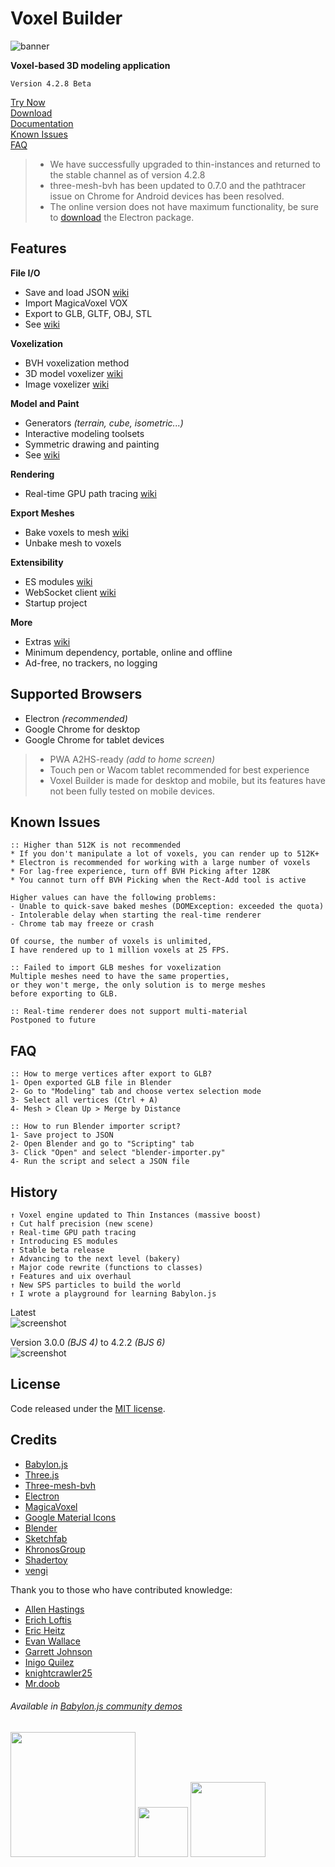 # Voxel Builder

![banner](https://repository-images.githubusercontent.com/565157149/8cd060fd-3126-4f46-bc15-7f8e26b975b5)

**Voxel-based 3D modeling application**

```Version 4.2.8 Beta```

[Try Now](https://nimadez.github.io/voxel-builder)<br>
[Download](https://github.com/nimadez/voxel-builder/releases/tag/installer)<br>
[Documentation](https://github.com/nimadez/voxel-builder/wiki)<br>
[Known Issues](https://github.com/nimadez/voxel-builder#known-issues)<br>
[FAQ](https://github.com/nimadez/voxel-builder#faq)

> - We have successfully upgraded to thin-instances and returned to the stable channel as of version 4.2.8
> - three-mesh-bvh has been updated to 0.7.0 and the pathtracer issue on Chrome for Android devices has been resolved.
> - The online version does not have maximum functionality, be sure to [download](https://github.com/nimadez/voxel-builder/releases/tag/installer) the Electron package.

## Features

**File I/O**
- Save and load JSON [wiki](https://github.com/nimadez/voxel-builder/wiki/File-Format)
- Import MagicaVoxel VOX
- Export to GLB, GLTF, OBJ, STL
- See [wiki](https://github.com/nimadez/voxel-builder/wiki/project)

**Voxelization**
- BVH voxelization method
- 3D model voxelizer [wiki](https://github.com/nimadez/voxel-builder/wiki/Voxelization)
- Image voxelizer [wiki](https://github.com/nimadez/voxel-builder/wiki/Voxelization)

**Model and Paint**
- Generators *(terrain, cube, isometric...)*
- Interactive modeling toolsets
- Symmetric drawing and painting
- See [wiki](https://github.com/nimadez/voxel-builder/wiki/model)

**Rendering**
- Real-time GPU path tracing [wiki](https://github.com/nimadez/voxel-builder/wiki/render)

**Export Meshes**
- Bake voxels to mesh [wiki](https://github.com/nimadez/voxel-builder/wiki/export)
- Unbake mesh to voxels

**Extensibility**
- ES modules [wiki](https://github.com/nimadez/voxel-builder/wiki/Modules)
- WebSocket client [wiki](https://github.com/nimadez/voxel-builder/wiki/WebSocket-Client)
- Startup project

**More**
- Extras [wiki](https://github.com/nimadez/voxel-builder/wiki/Extras)
- Minimum dependency, portable, online and offline
- Ad-free, no trackers, no logging

## Supported Browsers
- Electron *(recommended)*
- Google Chrome for desktop
- Google Chrome for tablet devices
> - PWA A2HS-ready *(add to home screen)*
> - Touch pen or Wacom tablet recommended for best experience
> - Voxel Builder is made for desktop and mobile, but its features have not been fully tested on mobile devices.

## Known Issues
```
:: Higher than 512K is not recommended
* If you don't manipulate a lot of voxels, you can render up to 512K+
* Electron is recommended for working with a large number of voxels
* For lag-free experience, turn off BVH Picking after 128K
* You cannot turn off BVH Picking when the Rect-Add tool is active

Higher values can have the following problems:
- Unable to quick-save baked meshes (DOMException: exceeded the quota)
- Intolerable delay when starting the real-time renderer
- Chrome tab may freeze or crash

Of course, the number of voxels is unlimited,
I have rendered up to 1 million voxels at 25 FPS.

:: Failed to import GLB meshes for voxelization
Multiple meshes need to have the same properties,
or they won't merge, the only solution is to merge meshes
before exporting to GLB.

:: Real-time renderer does not support multi-material
Postponed to future
```

## FAQ
```
:: How to merge vertices after export to GLB?
1- Open exported GLB file in Blender
2- Go to "Modeling" tab and choose vertex selection mode
3- Select all vertices (Ctrl + A)
4- Mesh > Clean Up > Merge by Distance

:: How to run Blender importer script?
1- Save project to JSON
2- Open Blender and go to "Scripting" tab
3- Click "Open" and select "blender-importer.py"
4- Run the script and select a JSON file
```

## History
```
↑ Voxel engine updated to Thin Instances (massive boost)
↑ Cut half precision (new scene)
↑ Real-time GPU path tracing
↑ Introducing ES modules
↑ Stable beta release
↑ Advancing to the next level (bakery)
↑ Major code rewrite (functions to classes)
↑ Features and uix overhaul
↑ New SPS particles to build the world
↑ I wrote a playground for learning Babylon.js
```

Latest<br>
![screenshot](media/screenshot.jpg?raw=true "Screenshot")

Version 3.0.0 *(BJS 4)* to 4.2.2 *(BJS 6)*<br>
![screenshot](media/devshots.jpg?raw=true "Screenshot")

## License
Code released under the [MIT license](https://github.com/nimadez/voxel-builder/blob/main/LICENSE).

## Credits
- [Babylon.js](https://www.babylonjs.com/)
- [Three.js](https://threejs.org/)
- [Three-mesh-bvh](https://github.com/gkjohnson/three-mesh-bvh)
- [Electron](https://www.electronjs.org/)
- [MagicaVoxel](https://ephtracy.github.io/)
- [Google Material Icons](https://github.com/google/material-design-icons)
- [Blender](https://blender.org/)
- [Sketchfab](https://sketchfab.com/)
- [KhronosGroup](https://github.com/KhronosGroup/)
- [Shadertoy](https://www.shadertoy.com/)
- [vengi](https://mgerhardy.github.io/vengi/)

Thank you to those who have contributed knowledge:
- [Allen Hastings](https://www.linkedin.com/in/allenhastings)
- [Erich Loftis](https://github.com/erichlof)
- [Eric Heitz](https://eheitzresearch.wordpress.com/772-2/)
- [Evan Wallace](https://github.com/evanw)
- [Garrett Johnson](https://github.com/gkjohnson)
- [Inigo Quilez](https://www.iquilezles.org/)
- [knightcrawler25](https://github.com/knightcrawler25)
- [Mr.doob](https://mrdoob.com/)

###### Available in [Babylon.js community demos](https://www.babylonjs.com/community/)

<a href="https://www.babylonjs.com/"><img width="200" src="https://raw.githubusercontent.com/BabylonJS/Brand-Toolkit/master/babylonjs_identity/fullColor/babylonjs_identity_color.svg"></img></a>
<a href="https://threejs.org/"><img width="80" src="https://upload.wikimedia.org/wikipedia/commons/3/3f/Three.js_Icon.svg"></img></a>
<a href="https://github.com/KhronosGroup/"><img width="120" src="https://raw.githubusercontent.com/KhronosGroup/glTF-Sample-Models/master/2.0/glTF_RGB_June16.svg"></img></a>
